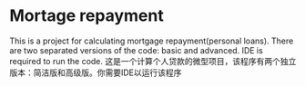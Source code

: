 # Mortage repayment
  This is a project for calculating mortgage repayment(personal loans). There are two separated versions of the code: basic and advanced. IDE is required to run the code. 
这是一个计算个人贷款的微型项目，该程序有两个独立版本：简洁版和高级版。你需要IDE以运行该程序
